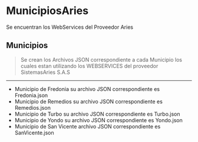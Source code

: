 # MunicipiosAries
Se encuentran los WebServices del Proveedor Aries

## Municipios
> Se crean los Archivos JSON correspondiente a cada  Municipio los cuales estan utilizando los WEBSERVICES del proveedor SistemasAries S.A.S
----
- Municipio de Fredonia su archivo JSON correspondiente es Fredonia.json
- Municipio de Remedios su archivo JSON correspondiente es Remedios.json
- Municipio de Turbo su archivo JSON correspondiente es Turbo.json
- Municipio de Yondo su archivo JSON correspondiente es Yondo.json
- Municipio de San Vicente archivo JSON correspondiente es SanVicente.json




